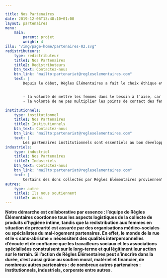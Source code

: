 ```yaml
---

title: Nos Partenaires
date: 2019-12-06T13:48:10+01:00
layout: partenaires
menu: 
    main:
        parent: projet
        weight: 4
illu: "/img/page-home/partenaires-02.svg"
redistributeurs: 
    type: redistributeur
    title1: Nos Partenaires
    title2: Redistributeurs
    btn_text: Contactez-nous
    btn_link: "mailto:partenariat@regleselementaires.com"
    text: |
        Depuis le début, Règles Élémentaires a fait le choix éthique et moral de ne pas assurer directement la redistribution auprès des femmes dans le besoin, mais plutôt de passer par des partenaires redistributeurs, comme le Samusocial de Paris,  la Croix  Rouge, les Restos du  Coeur, le Secours Catholique ou encore le Secours Populaire. Ce choix s’explique par deux raisons : 


        - la volonté de mettre les femmes dans le besoin à l’aise, car le monde de la rue et de la précarité en général nécessite des qualités interpersonnelles d’écoute et de confiance que les associations spécialisées construisent sur le long-terme et qui légitiment leur action sur le terrain
        - la volonté de ne pas multiplier les points de contact des femmes dans le besoin 

institutionnels: 
    type: institutionnel
    title1: Nos Partenaires
    title2: Institutionnels
    btn_text: Contactez-nous
    btn_link: "mailto:partenariat@regleselementaires.com"
    text: |
        Les partenaires institutionnels sont essentiels au bon développement de l’association et nous permettent de porter toujours plus loin la lutte contre la précarité menstruelle. Le fait que des élu.e.s, des maires ou des ministres s’emparent du sujet amplifie notre message et nous rapproche d’un monde où la précarité menstruelle n’existerait plus.
industriels: 
    type: industriel
    title1: Nos Partenaires
    title2: Industriels
    btn_text: Contactez-nous
    btn_link: "mailto:partenariat@regleselementaires.com"
    text: |
        Certains des dons collectés par Règles Élémentaires proviennent directement des industriels. Fabricants de protections jetables ou réutilisables, ces partenaires nous permettent d’offrir la plus grande diversité de produits possible aux femmes bénéficiaires afin que celles-ci choisissent ce qui leur convient le mieux. En effet, chez Règles Élémentaires, nous pensons que chaque femme devrait avoir le choix de ses protections d’hygiène intime et être informée de toutes les alternatives qui existent ! 
autres: 
    type: autre
    title1: Ils nous soutiennent
    title2: aussi
---
```



**Notre démarche est collaborative par essence : l’équipe de Règles Élémentaires coordonne tous les aspects logistiques de la collecte de produits d’hygiène intime, tandis que la redistribution aux femmes en situation de précarité est assurée par des organisations médico-sociales ou spécialistes du mal-logement partenaires. En effet, le monde de la rue et le « sans-abrisme » nécessitent des qualités interpersonnelles d’écoute et de confiance que les travailleurs sociaux et les associations spécialisées construisent sur le long-terme et qui légitiment leur action sur le terrain. Si l’action de Règles Élémentaires peut s’inscrire dans la durée, c’est aussi grâce au soutien moral, matériel et financier, de nombreux autres partenaires : de nombreux autres partenaires : institutionnels, industriels, corporate entre autres.**
